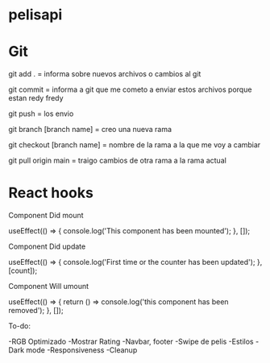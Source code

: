 # pelisapi

# Git

git add . = informa sobre nuevos archivos o cambios al git

git commit = informa a git que me cometo a enviar estos archivos porque estan redy fredy

git push = los envio

git branch [branch name] = creo una nueva rama

git checkout [branch name] = nombre de la rama a la que me voy a cambiar

git pull origin main = traigo cambios de otra rama a la rama actual


# React hooks

Component Did mount

useEffect(() => {
    console.log('This component has been mounted');
}, []);

Component Did update

useEffect(() => {
    console.log('First time or the counter has been updated');
}, [count]);

Component Will umount

useEffect(() => {
    return () => console.log('this component has been removed');
}, []);



To-do:

-RGB Optimizado
-Mostrar Rating
-Navbar, footer
-Swipe de pelis
-Estilos
-Dark mode
-Responsiveness
-Cleanup